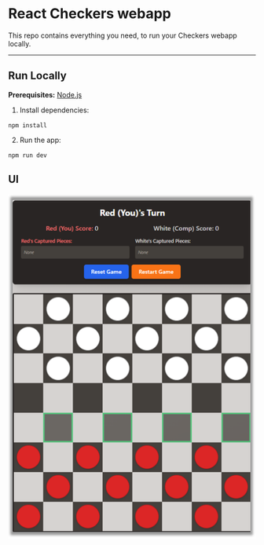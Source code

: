 # React Checkers webapp

This repo contains everything you need, to run your Checkers webapp locally.

---

## Run Locally

**Prerequisites:**  [Node.js](https://nodejs.org/)

1. Install dependencies:
```
npm install
```
2. Run the app:
```
npm run dev
```

## UI

![Checkers](assets/checkers-ui.png)

